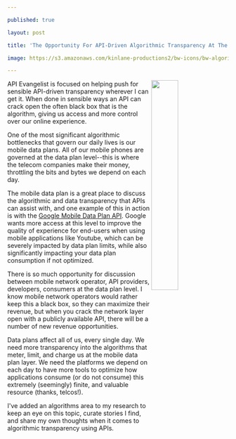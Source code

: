 ---
published: true
layout: post
title: 'The Opportunity For API-Driven Algorithmic Transparency At The Mobile Data Plan Level'
image: https://s3.amazonaws.com/kinlane-productions2/bw-icons/bw-algorithmic-transparency.png
---

<p><img src="https://s3.amazonaws.com/kinlane-productions2/bw-icons/bw-algorithmic-transparency.png" alt="" width="35%" align="right" />
<p>API Evangelist is focused on helping push for sensible API-driven transparency wherever I can get it. When done in sensible ways an API can crack open the often black box&nbsp;that is the algorithm,&nbsp;giving us access and more control over our online experience.
<p>One of the most significant algorithmic bottlenecks that govern our daily lives is our mobile data plans. All of our mobile phones are governed at the data plan level--this is where the telecom companies make their money, throttling the bits and bytes we depend on each day.&nbsp;
<p>The mobile data plan is a great place to discuss the algorithmic and data transparency that APIs can assist with, and one example of this in action is with the <a href="https://youtube-eng.blogspot.com/2016/04/announcing-mobile-data-plan-api.html">Google Mobile Data Plan API</a>. Google wants more access at this level to improve the quality of experience for end-users when using mobile applications like Youtube, which can be severely impacted by data plan limits, while also significantly impacting your data plan consumption if not optimized.
<p>There is so much opportunity for discussion between mobile network operator, API providers, developers, consumers at the data plan level. I know mobile network operators would rather keep this a black box, so they can maximize their revenue, but when you crack the network layer open with a publicly available API, there will be a number of new revenue opportunities.
<p>Data plans affect all of us, every single day. We need more transparency into the algorithms that meter, limit, and charge us at the mobile data plan layer. We need the platforms we depend on each day to have more tools to optimize how applications consume (or do not consume) this extremely (seemingly) finite, and valuable resource (thanks, telcos!).&nbsp;
<p>I've added an algorithms area to my research to keep an eye on this topic, curate stories I find, and share my own thoughts when it comes to algorithmic transparency using APIs.

